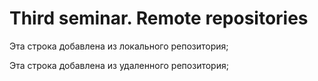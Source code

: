 # Third seminar. Remote repositories

Эта строка добавлена из локального репозитория;

Эта строка добавлена из удаленного репозитория;
